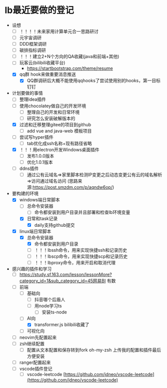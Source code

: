 # lb最近要做的登记
- 设想
  - [ ] ！！！！未来家用计算单元合一思路研讨
  - [ ] 元宇宙调研
  - [ ] DDD框架调研
  - [ ] 碳排指标调研
  - [ ] ！！！建立2+N个方向的QA收藏(java和前端+其他)
  - [ ] 玩客云(bilibili收藏平台)
    - https://startbootstrap.com/theme/resume
  - [x] qq群 hook来做重要消息推送
    - [x] QQ群调研后大概不能使用qqhooks了尝试使用别的hooks，第一目标钉钉
- 计划要做的事情
  - [ ] 整理idea插件
  - [ ] 使用chocolatey做自己的开发环境
    - [ ] 整理自己的开发和日常环境
    - [ ] 研究怎么安装破解版本的
  - [x] 过滤和迁移整理gitee的项目到github
    - [ ] add vue and java-web 模板项目
  - [ ] 尝试写hyper插件
    - [ ] tab优化成ssh名称+现有路径省略
  - [x] ！！！用electron开发Windows桌面插件
    - [ ] 发布1.0.0版本
    - [ ] 优化1.0.1版本
  - [ ] ddns插件
    - [ ] 通过公有云域名=>家里脚本检测IP变更之后动态变更公有云的域名解析=>访问通过域名访问 (思路来源:https://post.smzdm.com/p/aqndw6op/)
- 要构建的环境
  - [x] windows端日常脚本
    - [ ] 总命令安装器
      - [ ] 命令都安装到用户目录并且部署和检查lb环境变量
    - [x] 日常和task记录
      - [x] daily支持github提交
  - [x] linux端日常脚本
    - [x] 总命令安装器
      - [x] 命令都安装到用户目录
      - [ ] ！！！lbssh命令，用来实现快捷ssh和记录历史
      - [ ] ！！！lbscp命令，用来实现快捷scp和记录历史
      - [ ] ！！！lbproxy命令，用来开启和取消代理
- 感兴趣的插件和学习
  - [ ] https://study.sf.163.com/lesson/lessonMore?category_id=1&sub_category_id=45网易BI 有数
  - [ ] 前端 
    - [ ] 基础向
      - [ ] 抖音哪个后盾人
      - [ ] 用node学习ts
        - [ ] 安装ts-node
    - [ ] AI向
      - [x] transformer.js bilibili收藏了
    - [ ] 可视化向
  - [ ] neovim先配置起来
  - [ ] zsh继续配置
    - [ ] 配置从文本配置和保存转到fork oh-my-zsh 上传我的配置和插件最后方便安装
  - [ ] ranger配置起来
  - [ ] vscode插件登记
    - [ ] vscode-leetcode [https://github.com/jdneo/vscode-leetcode](https://github.com/jdneo/vscode-leetcode)